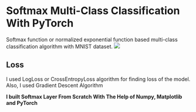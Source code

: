 <h1>Softmax Multi-Class Classification With PyTorch</h1> 
Softmax function or normalized exponential function based multi-class classification algorithm with MNIST dataset.

<img src="https://wikimedia.org/api/rest_v1/media/math/render/svg/46d00b0bc5d63bf06b74d6d34234e063e03a1d26">

<h2> Loss </h2>
I used LogLoss or CrossEntropyLoss algorithm for finding loss of the model. Also, I used Gradient Descent Algorithm

**I built Softmax Layer From Scratch With The Help of Numpy, Matplotlib and PyTorch**
